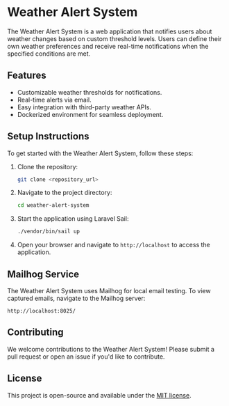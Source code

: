 # Weather Alert System

The Weather Alert System is a web application that notifies users about weather changes based on custom threshold levels. Users can define their own weather preferences and receive real-time notifications when the specified conditions are met.

## Features

- Customizable weather thresholds for notifications.
- Real-time alerts via email.
- Easy integration with third-party weather APIs.
- Dockerized environment for seamless deployment.

## Setup Instructions

To get started with the Weather Alert System, follow these steps:

1. Clone the repository:

   ```bash
   git clone <repository_url>
   ```

2. Navigate to the project directory:

   ```bash
   cd weather-alert-system
   ```

3. Start the application using Laravel Sail:

   ```bash
   ./vendor/bin/sail up
   ```

4. Open your browser and navigate to `http://localhost` to access the application.

## Mailhog Service

The Weather Alert System uses Mailhog for local email testing. To view captured emails, navigate to the Mailhog server:

```
http://localhost:8025/
```

## Contributing

We welcome contributions to the Weather Alert System! Please submit a pull request or open an issue if you'd like to contribute.

## License

This project is open-source and available under the [MIT license](https://opensource.org/licenses/MIT).
